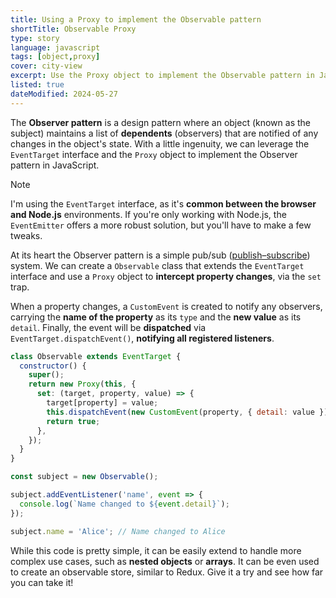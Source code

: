 ```yaml
---
title: Using a Proxy to implement the Observable pattern
shortTitle: Observable Proxy
type: story
language: javascript
tags: [object,proxy]
cover: city-view
excerpt: Use the Proxy object to implement the Observable pattern in JavaScript.
listed: true
dateModified: 2024-05-27
---
```


The **Observer pattern** is a design pattern where an object (known as the subject) maintains a list of **dependents** (observers) that are notified of any changes in the object's state. With a little ingenuity, we can leverage the `EventTarget` interface and the `Proxy` object to implement the Observer pattern in JavaScript.

> [!NOTE]
>
> I'm using the `EventTarget` interface, as it's **common between the browser and Node.js** environments. If you're only working with Node.js, the `EventEmitter` offers a more robust solution, but you'll have to make a few tweaks.

At its heart the Observer pattern is a simple pub/sub ([publish–subscribe](https://en.wikipedia.org/wiki/Publish%E2%80%93subscribe_pattern)) system. We can create a `Observable` class that extends the `EventTarget` interface and use a `Proxy` object to **intercept property changes**, via the `set` trap.

When a property changes, a `CustomEvent` is created to notify any observers, carrying the **name of the property** as its `type` and the **new value** as its `detail`. Finally, the event will be **dispatched** via `EventTarget.dispatchEvent()`, **notifying all registered listeners**.

```js
class Observable extends EventTarget {
  constructor() {
    super();
    return new Proxy(this, {
      set: (target, property, value) => {
        target[property] = value;
        this.dispatchEvent(new CustomEvent(property, { detail: value }));
        return true;
      },
    });
  }
}

const subject = new Observable();

subject.addEventListener('name', event => {
  console.log(`Name changed to ${event.detail}`);
});

subject.name = 'Alice'; // Name changed to Alice
```

While this code is pretty simple, it can be easily extend to handle more complex use cases, such as **nested objects** or **arrays**. It can be even used to create an observable store, similar to Redux. Give it a try and see how far you can take it!
